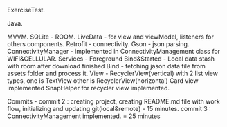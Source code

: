 ExerciseTest.

Java.

MVVM.
SQLite - ROOM.
LiveData -
    for view and viewModel, listeners for others components.
Retrofit - connectivity.
Gson - json parsing.
ConnectivityManager -
    implemented in ConnectivityManagement class for WIFI&CELLULAR.
Services -
    Foreground Bind&Started - Local data stash with room after download finished
    Bind - fetching jason data file from assets folder and process it.
View -
    RecyclerView(vertical) with 2 list view types, one is TextView other is RecyclerView(horizontal)
    Card view implemented
    SnapHelper for recycler view implemented.

Commits -
    commit 2 :
        creating project, creating README.md file with work flow, initializing and updating git(local&remote) - 15 minutes.
    commit 3 :
        ConnectivityManagement implemented. = 25 minutes